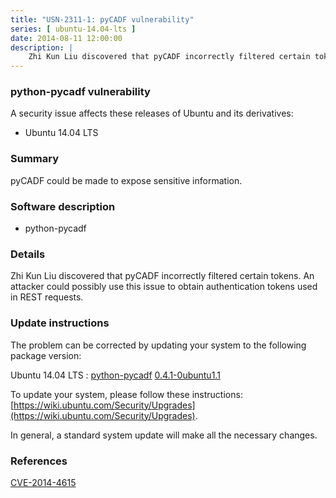 ```yaml
---
title: "USN-2311-1: pyCADF vulnerability"
series: [ ubuntu-14.04-lts ]
date: 2014-08-11 12:00:00
description: |
    Zhi Kun Liu discovered that pyCADF incorrectly filtered certain tokens. An attacker could possibly use this issue to obtain authentication tokens used in REST requests. 
--- 
```

 
### python-pycadf vulnerability

A security issue affects these releases of Ubuntu and its derivatives:

* Ubuntu 14.04 LTS

### Summary

pyCADF could be made to expose sensitive information. 

### Software description

* python-pycadf 

### Details

Zhi Kun Liu discovered that pyCADF incorrectly filtered certain tokens. An attacker could possibly use this issue to obtain authentication tokens used in REST requests. 

### Update instructions

The problem can be corrected by updating your system to the following package version:

Ubuntu 14.04 LTS
 : [python-pycadf](https://launchpad.net/ubuntu/+source/python-pycadf) <span> [0.4.1-0ubuntu1.1](https://launchpad.net/ubuntu/+source/python-pycadf/0.4.1-0ubuntu1.1) </span> 

To update your system, please follow these instructions: [https://wiki.ubuntu.com/Security/Upgrades](https://wiki.ubuntu.com/Security/Upgrades).

In general, a standard system update will make all the necessary changes. 

### References

 [CVE-2014-4615](http://people.ubuntu.com/~ubuntu-security/cve/CVE-2014-4615)
 
